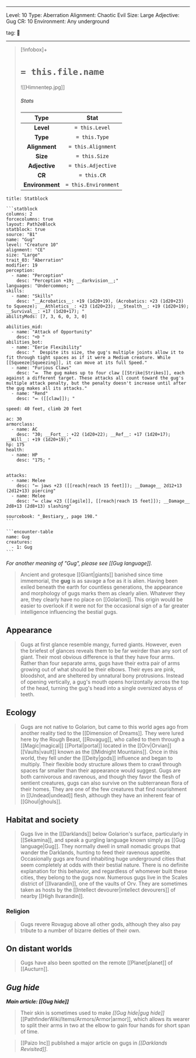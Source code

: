 
---


Level: 10
Type: Aberration
Alignment: Chaotic Evil
Size: Large
Adjective: Gug
CR: 10
Environment: Any underground


tag: 👹

---

> [!infobox]+
> #  `= this.file.name`
> ![[Himnentep.jpg]]
> ##### Stats
> Type | Stat |
> :---:|:---:|
> **Level** | `= this.Level` |
> **Type** | `= this.Type` |
> **Alignment** | `= this.Alignment` |
> **Size** | `= this.Size` |
> **Adjective** | `= this.Adjective` |
> **CR** | `= this.CR` |
> **Environment** | `= this.Environment` |




````ad-info
title: Statblock

```statblock
columns: 2
forcecolumns: true
layout: Path2eBlock
statblock: true
source: "B1"
name: "Gug"
level: "Creature 10"
alignment: "CE"
size: "Large"
trait_03: "Aberration"
modifier: 19
perception:
  - name: "Perception"
    desc: "Perception +19; __darkvision__;"
languages: "Undercommon; "
skills:
  - name: "Skills"
    desc: "__Acrobatics__: +19 (1d20+19), (Acrobatics: +23 (1d20+23) to Squeeze); __Athletics__: +23 (1d20+23); __Stealth__: +19 (1d20+19); __Survival__: +17 (1d20+17); "
abilityMods: [7, 3, 6, 0, 3, 0]

abilities_mid:
  - name: "Attack of Opportunity"
    desc: "⬲ "
abilities_bot:
  - name: "Eerie Flexibility"
    desc: "  Despite its size, the gug's multiple joints allow it to fit through tight spaces as if it were a Medium creature. While [[Squeeze|Squeezing]], it can move at its full Speed."
  - name: "Furious Claws"
    desc: "⬺  The gug makes up to four claw [[Strike|Strikes]], each against a different target. These attacks all count toward the gug's multiple attack penalty, but the penalty doesn't increase until after the gug makes all its attacks."
  - name: "Rend"
    desc: "⬻ ([[claw]]); "

speed: 40 feet, climb 20 feet

ac: 30
armorclass:
  - name: AC
    desc: "30; __Fort__: +22 (1d20+22); __Ref__: +17 (1d20+17); __Will__: +19 (1d20+19);"
hp: 175
health:
  - name: HP
    desc: "175; "


attacks:
  - name: Melee
    desc: "⬻ jaws +23 ([[reach|reach 15 feet]]); __Damage__ 2d12+13 (2d12+13) piercing"
  - name: Melee
    desc: "⬻ claw +23 ([[agile]], [[reach|reach 15 feet]]); __Damage__ 2d8+13 (2d8+13) slashing"

sourcebook: "_Bestiary_, page 198."
```

```encounter-table
name: Gug
creatures:
  - 1: Gug
```

````



*For another meaning of "Gug", please see [[Gug language]].*
> Ancient and grotesque [[Giant|giants]] banished since time immemorial, the **gug** is as savage a foe as it is alien. Having been exiled beneath the earth for countless generations, the appearance and morphology of gugs marks them as clearly alien. Whatever they are, they clearly have no place on [[Golarion]]. This origin would be easier to overlook if it were not for the occasional sign of a far greater intelligence influencing the bestial gugs.



## Appearance

> Gugs at first glance resemble mangy, furred giants. However, even the briefest of glances reveals them to be far weirder than any sort of giant. Their most obvious difference is that they have four arms. Rather than four separate arms, gugs have their extra pair of arms growing out of what should be their elbows. Their eyes are pink, bloodshot, and are sheltered by unnatural bony protrusions. Instead of opening vertically, a gug's mouth opens horizontally across the top of the head, turning the gug's head into a single oversized abyss of teeth.


## Ecology

> Gugs are not native to Golarion, but came to this world ages ago from another reality tied to the [[Dimension of Dreams]]. They were lured here by the Rough Beast, [[Rovagug]], who called to them through a [[Magic|magical]] [[Portal|portal]] located in the [[Orv|Orvian]] [[Vaults|vault]] known as the [[Midnight Mountains]]. Once in this world, they fell under the [[Deity|gods]] influence and began to multiply.
> Their flexible body structure allows them to crawl through spaces far smaller than their appearance would suggest. Gugs are both carnivorous and ravenous, and though they favor the flesh of sentient creatures, gugs can also survive on the subterranean flora of their homes. They are one of the few creatures that find nourishment in [[Undead|undead]] flesh, although they have an inherent fear of [[Ghoul|ghouls]].


## Habitat and society

> Gugs live in the [[Darklands]] below Golarion's surface, particularly in [[Sekamina]], and speak a gurgling language known simply as [[Gug language|Gug]]. They normally dwell in small nomadic groups that wander the Darklands, hunting to feed their ravenous appetite. Occasionally gugs are found inhabiting huge underground cities that seem completely at odds with their bestial nature. There is no definite explanation for this behavior, and regardless of whomever built these cities, they belong to the gugs now.
> Numerous gugs live in the Scales district of [[Ilvarandin]], one of the vaults of Orv. They are sometimes taken as hosts by the [[Intellect devourer|intellect devourers]] of nearby [[High Ilvarandin]].


### Religion

> Gugs revere Rovagug above all other gods, although they also pay tribute to a number of bizarre deities of their own.


## On distant worlds

> Gugs have also been spotted on the remote [[Planet|planet]] of [[Aucturn]].


## *Gug hide*

***Main article: [[Gug hide]]***
> Their skin is sometimes used to make *[[Gug hide|gug hide]]* [[PathfinderWiki/Items/Armors/Armor|armor]], which allows its wearer to split their arms in two at the elbow to gain four hands for short span of time.


> [[Paizo Inc]] published a major article on gugs in *[[Darklands Revisited]]*.








